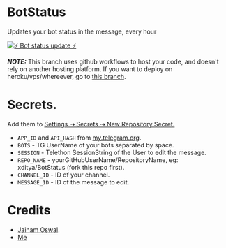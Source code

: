 # BotStatus
Updates your bot status in the message, every hour
  
[![⚡️ Bot status update ⚡️](https://github.com/EDM115/bots-status/actions/workflows/updater.yml/badge.svg?branch=master)](https://github.com/EDM115/bots-status/actions/workflows/updater.yml)  
  
**_NOTE:_** This branch uses github workflows to host your code, and doesn't rely on another hosting platform. If you want to deploy on heroku/vps/whereever, go to [this branch](https://github.com/xditya/BotStatus/tree/deploy).

# Secrets.

Add them to [Settings ⇢ Secrets ⇢ New Repository Secret.](https://docs.github.com/en/actions/reference/encrypted-secrets)

- `APP_ID` and `API_HASH` from [my.telegram.org](https://my.telegram.org).
- `BOTS` - TG UserName of your bots separated by space.
- `SESSION` - Telethon SessionString of the User to edit the message.
- `REPO_NAME` - yourGitHubUserName/RepositoryName, eg: xditya/BotStatus (fork this repo first).
- `CHANNEL_ID` - ID of your channel.
- `MESSAGE_ID` - ID of the message to edit.

# Credits
- [Jainam Oswal](https://github.com/jainamoswal/BotStatus).
- [Me](https://xditya.me)
